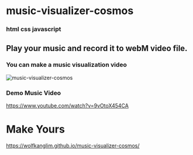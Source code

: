 # music-visualizer-cosmos
### html css javascript
## Play your music and record it to webM video file. 
### You can make a music visualization video  
![music-visualizer-cosmos](https://user-images.githubusercontent.com/74490365/160407967-cd3fdd88-2647-49ab-988b-6620a5424a90.png)
### Demo Music Video
https://www.youtube.com/watch?v=9vOtoX454CA
# Make Yours
 https://wolfkanglim.github.io/music-visualizer-cosmos/
